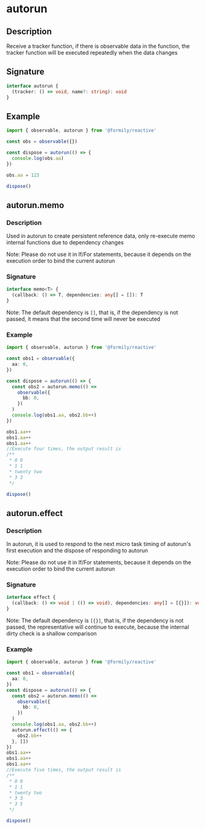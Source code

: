 # autorun

## Description

Receive a tracker function, if there is observable data in the function, the tracker function will be executed repeatedly when the data changes

## Signature

```ts
interface autorun {
  (tracker: () => void, name?: string): void
}
```

## Example

```ts
import { observable, autorun } from '@formily/reactive'

const obs = observable({})

const dispose = autorun(() => {
  console.log(obs.aa)
})

obs.aa = 123

dispose()
```

## autorun.memo

### Description

Used in autorun to create persistent reference data, only re-execute memo internal functions due to dependency changes

Note: Please do not use it in If/For statements, because it depends on the execution order to bind the current autorun

### Signature

```ts
interface memo<T> {
  (callback: () => T, dependencies: any[] = []): T
}
```

Note: The default dependency is `[]`, that is, if the dependency is not passed, it means that the second time will never be executed

### Example

```ts
import { observable, autorun } from '@formily/reactive'

const obs1 = observable({
  aa: 0,
})

const dispose = autorun(() => {
  const obs2 = autorun.memo(() =>
    observable({
      bb: 0,
    })
  )
  console.log(obs1.aa, obs2.bb++)
})

obs1.aa++
obs1.aa++
obs1.aa++
//Execute four times, the output result is
/**
 * 0 0
 * 1 1
 * twenty two
 * 3 3
 */

dispose()
```

## autorun.effect

### Description

In autorun, it is used to respond to the next micro task timing of autorun's first execution and the dispose of responding to autorun

Note: Please do not use it in If/For statements, because it depends on the execution order to bind the current autorun

### Signature

```ts
interface effect {
  (callback: () => void | (() => void), dependencies: any[] = [{}]): void
}
```

Note: The default dependency is `[{}]`, that is, if the dependency is not passed, the representative will continue to execute, because the internal dirty check is a shallow comparison

### Example

```ts
import { observable, autorun } from '@formily/reactive'

const obs1 = observable({
  aa: 0,
})
const dispose = autorun(() => {
  const obs2 = autorun.memo(() =>
    observable({
      bb: 0,
    })
  )
  console.log(obs1.aa, obs2.bb++)
  autorun.effect(() => {
    obs2.bb++
  }, [])
})
obs1.aa++
obs1.aa++
obs1.aa++
//Execute five times, the output result is
/**
 * 0 0
 * 1 1
 * twenty two
 * 3 3
 * 3 5
 */

dispose()
```
